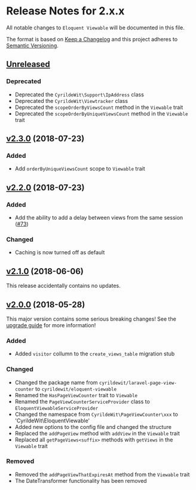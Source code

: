 # Release Notes for 2.x.x

All notable changes to `Eloquent Viewable` will be documented in this file.

The format is based on [Keep a Changelog](http://keepachangelog.com/en/1.0.0/)
and this project adheres to [Semantic Versioning](http://semver.org/spec/v2.0.0.html).

## [Unreleased]

### Deprecated

- Deprecated the `CyrildeWit\Support\IpAddress` class
- Deprecated the `CyrildeWit\Viewtracker` class
- Deprecated the `scopeOrderByViewsCount` method in the `Viewable` trait
- Deprecated the `scopeOrderByUniqueViewsCount` method in the `Viewable` trait

## [v2.3.0] (2018-07-23)

### Added

- Add `orderByUniqueViewsCount` scope to `Viewable` trait

## [v2.2.0] (2018-07-23)

### Added

- Add the ability to add a delay between views from the same session ([#73](https://github.com/cyrildewit/eloquent-viewable/pull/73))

### Changed

- Caching is now turned off as default

## [v2.1.0] (2018-06-06)

This release accidentally contains no updates.

## [v2.0.0] (2018-05-28)

This major version contains some serious breaking changes! See the [upgrade guide](https://github.com/cyrildewit/laravel-page-view-counter/blob/2.0/UPGRADING.md) for more information!

### Added

- Added `visitor` collumn to the  `create_views_table` migration stub

### Changed

- Changed the package name from `cyrildewit/laravel-page-view-counter` to `cyrildewit/eloquent-viewable`
- Renamed the `HasPageViewCounter` trait to `Viewable`
- Renamed the `PageViewCounterServiceProvider` class to `EloquentViewableServiceProvider`
- Changed the namespace from `CyrildeWit\PageViewCounter\xxx` to 'CyrildeWit\EloquentViewable'
- Added new options to the config file and changed the structure
- Replaced the `addPageView` method with `addView` in the `Viewable` trait
- Replaced all `getPageViews<suffix>` methods with `getViews` in the `Viewable` trait

### Removed

- Removed the `addPageViewThatExpiresAt` method from the `Viewable` trait
- The DateTransformer functionality has been removed

[Unreleased]: https://github.com/cyrildewit/eloquent-viewable/compare/v2.3.0...HEAD
[v2.3.0]: https://github.com/cyrildewit/eloquent-viewable/compare/v2.2.0...v2.3.0
[v2.2.0]: https://github.com/cyrildewit/eloquent-viewable/compare/v2.1.0...v2.2.0
[v2.1.0]: https://github.com/cyrildewit/eloquent-viewable/compare/v2.0.0...v2.1.0
[v2.0.0]: https://github.com/cyrildewit/eloquent-viewable/compare/v1.0.5...v2.0.0
